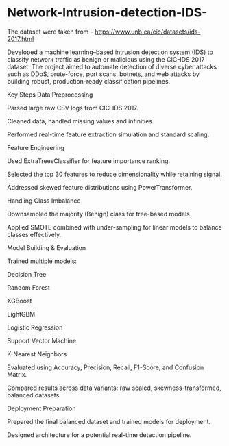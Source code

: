 # Network-Intrusion-detection-IDS-

The dataset were taken from - https://www.unb.ca/cic/datasets/ids-2017.html

Developed a machine learning–based intrusion detection system (IDS) to classify network traffic as benign or malicious using the CIC-IDS 2017 dataset. The project aimed to automate detection of diverse cyber attacks such as DDoS, brute-force, port scans, botnets, and web attacks by building robust, production-ready classification pipelines.

Key Steps
Data Preprocessing

Parsed large raw CSV logs from CIC-IDS 2017.

Cleaned data, handled missing values and infinities.

Performed real-time feature extraction simulation and standard scaling.

Feature Engineering

Used ExtraTreesClassifier for feature importance ranking.

Selected the top 30 features to reduce dimensionality while retaining signal.

Addressed skewed feature distributions using PowerTransformer.

Handling Class Imbalance

Downsampled the majority (Benign) class for tree-based models.

Applied SMOTE combined with under-sampling for linear models to balance classes effectively.

Model Building & Evaluation

Trained multiple models:

Decision Tree

Random Forest

XGBoost

LightGBM

Logistic Regression

Support Vector Machine

K-Nearest Neighbors

Evaluated using Accuracy, Precision, Recall, F1-Score, and Confusion Matrix.

Compared results across data variants: raw scaled, skewness-transformed, balanced datasets.

Deployment Preparation

Prepared the final balanced dataset and trained models for deployment.

Designed architecture for a potential real-time detection pipeline.
